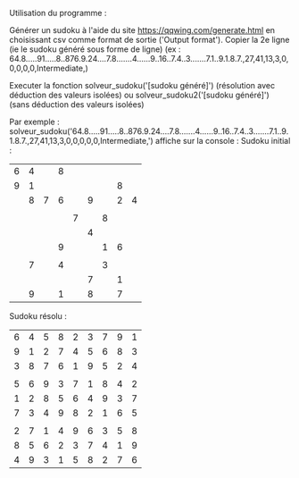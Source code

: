 Utilisation du programme :

Générer un sudoku à l'aide du site https://qqwing.com/generate.html en choisissant csv comme format de sortie ('Output format'). 
Copier la 2e ligne (ie le sudoku généré sous forme de ligne) (ex : 64.8.....91.....8..876.9.24....7.8.......4......9..16..7.4..3.......7.1..9.1.8.7.,27,41,13,3,0,0,0,0,0,Intermediate,)

Executer la fonction solveur_sudoku('[sudoku généré]') (résolution avec déduction des valeurs isolées) ou solveur_sudoku2('[sudoku généré]') (sans déduction des valeurs isolées) 

Par exemple : solveur_sudoku('64.8.....91.....8..876.9.24....7.8.......4......9..16..7.4..3.......7.1..9.1.8.7.,27,41,13,3,0,0,0,0,0,Intermediate,') affiche sur la console :
Sudoku initial :

|   |   |   |   |   |   |   |   |   |
|---|---|---|---|---|---|---|---|---|
| 6 | 4 |   | 8 |   |   |   |   |   |
| 9 | 1 |   |   |   |   |   | 8 |   |
|   | 8 | 7 | 6 |   | 9 |   | 2 | 4 |
|   |   |   |   |   |   |   |   |   |
|   |   |   |   | 7 |   | 8 |   |   |
|   |   |   |   |   | 4 |   |   |   |
|   |   |   | 9 |   |   | 1 | 6 |   |
|   |   |   |   |   |   |   |   |   |
|   | 7 |   | 4 |   |   | 3 |   |   |
|   |   |   |   |   | 7 |   | 1 |   |
|   | 9 |   | 1 |   | 8 |   | 7 |   |



Sudoku résolu :


|   |   |   |   |   |   |   |   |   |
|---|---|---|---|---|---|---|---|---|
| 6 | 4 | 5 | 8 | 2 | 3 | 7 | 9 | 1 |
| 9 | 1 | 2 | 7 | 4 | 5 | 6 | 8 | 3 |
| 3 | 8 | 7 | 6 | 1 | 9 | 5 | 2 | 4 |
|   |   |   |   |   |   |   |   |   |
| 5 | 6 | 9 | 3 | 7 | 1 | 8 | 4 | 2 |
| 1 | 2 | 8 | 5 | 6 | 4 | 9 | 3 | 7 |
| 7 | 3 | 4 | 9 | 8 | 2 | 1 | 6 | 5 |
|   |   |   |   |   |   |   |   |   |
| 2 | 7 | 1 | 4 | 9 | 6 | 3 | 5 | 8 |
| 8 | 5 | 6 | 2 | 3 | 7 | 4 | 1 | 9 |
| 4 | 9 | 3 | 1 | 5 | 8 | 2 | 7 | 6 |
